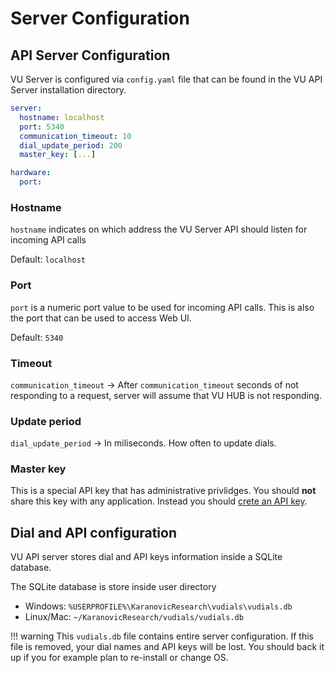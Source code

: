 # Server Configuration


## API Server Configuration

VU Server is configured via `config.yaml` file that can be found in the VU API Server installation directory.


```yaml
server:
  hostname: localhost
  port: 5340
  communication_timeout: 10
  dial_update_period: 200
  master_key: [...]

hardware:
  port:
```


### Hostname

`hostname` indicates on which address the VU Server API should listen for incoming API calls

Default: `localhost`


### Port

`port` is a numeric port value to be used for incoming API calls.
This is also the port that can be used to access Web UI.

Default: `5340`

### Timeout
`communication_timeout` -> After `communication_timeout` seconds of not responding to a request, server will assume that VU HUB is not responding.

### Update period
`dial_update_period` -> In miliseconds. How often to update dials.

### Master key

This is a special API key that has administrative privlidges.
You should **not** share this key with any application.
Instead you should [crete an API key](./webui/manage_keys.md).


## Dial and API configuration

VU API server stores dial and API keys information inside a SQLite database.

The SQLite database is store inside user directory

- Windows: `%USERPROFILE%\KaranovicResearch\vudials\vudials.db`
- Linux/Mac: `~/KaranovicResearch/vudials/vudials.db`

!!! warning
    This `vudials.db` file contains entire server configuration.
    If this file is removed, your dial names and API keys will be lost.
    You should back it up if you for example plan to re-install or change OS.

